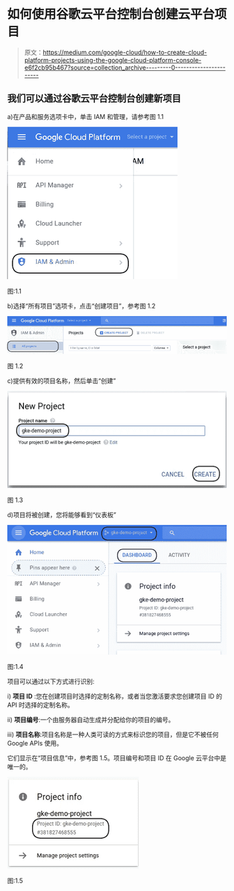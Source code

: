 # 如何使用谷歌云平台控制台创建云平台项目

> 原文：<https://medium.com/google-cloud/how-to-create-cloud-platform-projects-using-the-google-cloud-platform-console-e6f2cb95b467?source=collection_archive---------0----------------------->

## 我们可以通过谷歌云平台控制台创建新项目

a)在产品和服务选项卡中，单击 IAM 和管理，请参考图 1.1

![](img/63d02cc8303c1fed9ff4174170cf24a1.png)

图:1.1

b)选择“所有项目”选项卡，点击“创建项目”，参考图 1.2

![](img/07b75e40ec63e111554d35e82b3ca23d.png)

图 1.2

c)提供有效的项目名称，然后单击“创建”

![](img/7af6bbcad56d0092faaad08adf602020.png)

图 1.3

d)项目将被创建，您将能够看到“仪表板”

![](img/4b6fd58d0e8bc0f77e0085a267c0e20e.png)

图:1.4

项目可以通过以下方式进行识别:

i) **项目 ID** :您在创建项目时选择的定制名称，或者当您激活要求您创建项目 ID 的 API 时选择的定制名称。

ii) **项目编号**:一个由服务器自动生成并分配给你的项目的编号。

iii) **项目名称**:项目名称是一种人类可读的方式来标识您的项目，但是它不被任何 Google APIs 使用。

它们显示在“项目信息”中，参考图 1.5。项目编号和项目 ID 在 Google 云平台中是唯一的。

![](img/20e95c7ec8f15a3504df61c7130b2792.png)

图:1.5